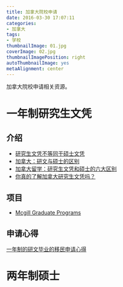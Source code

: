 ```yaml
---
title: 加拿大院校申请
date: 2016-03-30 17:07:11
categories:
- 加拿大
tags:
- 学校
thumbnailImage: 01.jpg
coverImage: 02.jpg
thumbnailImagePosition: right
autoThumbnailImage: yes
metaAlignment: center
---
```

加拿大院校申请相关资源。
<!-- more -->
# 一年制研究生文凭
## 介绍
+ [研究生文凭不等同于硕士文凭](http://college.zhan.com/raider/29118.html)
+ [加拿大：研文与硕士的区别](http://old.jjl.cn/xiamen/jctj/567318.shtml)
+ [加拿大留学：研究生文凭和硕士的六大区别](http://learning.sohu.com/20150428/n411992584.shtml)
+ [你真的了解加拿大研究生文凭吗？](https://www.douban.com/group/topic/79543443/)

## 项目
+ [Mcgill Graduate Programs](https://www.mcgill.ca/continuingstudies/programs-and-courses)

## 申请心得
[一年制的研文毕业的移民申请心得](http://tieba.baidu.com/p/2815275150)

# 两年制硕士
